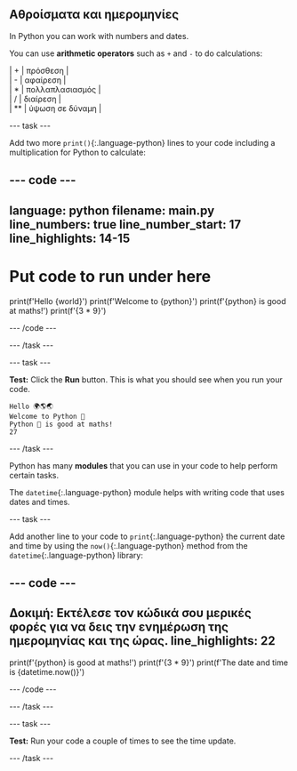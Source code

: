 ## Αθροίσματα και ημερομηνίες

In Python you can work with numbers and dates.

You can use **arithmetic operators** such as `+` and `-`  to do calculations:

| + | πρόσθεση |   
| - | αφαίρεση |   
| * | πολλαπλασιασμός |   
| / | διαίρεση |   
| ** | ύψωση σε δύναμη |


--- task ---

Add two more `print()`{:.language-python} lines to your code including a multiplication for Python to calculate:

--- code ---
---
language: python filename: main.py line_numbers: true line_number_start: 17
line_highlights: 14-15
---
# Put code to run under here
print(f'Hello {world}') print(f'Welcome to {python}') print(f'{python} is good at maths!') print(f'{3 * 9}')

--- /code ---

--- /task ---

--- task ---

**Test:** Click the **Run** button. This is what you should see when you run your code.

```
Hello 🌍🌎🌏
Welcome to Python 🐍
Python 🐍 is good at maths!
27
```

--- /task ---

Python has many **modules** that you can use in your code to help perform certain tasks.

The `datetime`{:.language-python} module helps with writing code that uses dates and times.

--- task ---

Add another line to your code to `print`{:.language-python} the current date and time by using the `now()`{:.language-python} method from the `datetime`{:.language-python} library:

--- code ---
---
**Δοκιμή:** Εκτέλεσε τον κώδικά σου μερικές φορές για να δεις την ενημέρωση της ημερομηνίας και της ώρας.
line_highlights: 22
---

print(f'{python} is good at maths!') print(f'{3 * 9}') print(f'The date and time is {datetime.now()}')

--- /code ---

--- /task ---

--- task ---

**Test:** Run your code a couple of times to see the time update.

--- /task ---


